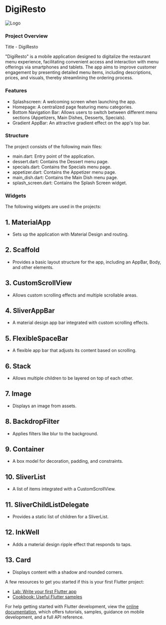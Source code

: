 # DigiResto

![Logo](https://github.com/user-attachments/assets/1f3d04bb-5861-4497-aba1-edb0ebe07c33)


### Project Overview
Title - DigiResto

"DigiResto" is a mobile application designed to digitalize the restaurant menu experience, facilitating convenient access and interaction with menu offerings via smartphones and tablets. The app aims to improve customer engagement by presenting detailed menu items, including descriptions, prices, and visuals, thereby streamlining the ordering process.


### Features
- Splashscreen: A welcoming screen when launching the app.
- Homepage: A centralized page featuring menu categories.
- Bottom Navigation Bar: Allows users to switch between different menu sections (Appetizers, Main Dishes, Desserts, Specials).
- Gradient AppBar: An attractive gradient effect on the app's top bar.
  
### Structure
The project consists of the following main files:

- main.dart: Entry point of the application.
- dessert.dart: Contains the Dessert menu page.
- specials.dart: Contains the Specials menu page.
- appetizer.dart: Contains the Appetizer menu page.
- main_dish.dart: Contains the Main Dish menu page.
- splash_screen.dart: Contains the Splash Screen widget.

### Widgets
The following widgets are used in the projects:

## 1. MaterialApp
- Sets up the application with Material Design and routing.

## 2. Scaffold
- Provides a basic layout structure for the app, including an AppBar, Body, and other elements.

## 3. CustomScrollView
- Allows custom scrolling effects and multiple scrollable areas.

## 4. SliverAppBar
- A material design app bar integrated with custom scrolling effects.

## 5. FlexibleSpaceBar
- A flexible app bar that adjusts its content based on scrolling.

## 6. Stack
- Allows multiple children to be layered on top of each other.

## 7. Image
- Displays an image from assets.

## 8. BackdropFilter
- Applies filters like blur to the background.

## 9. Container
- A box model for decoration, padding, and constraints.

## 10. SliverList
- A list of items integrated with a CustomScrollView.

## 11. SliverChildListDelegate
- Provides a static list of children for a SliverList.

## 12. InkWell
-  Adds a material design ripple effect that responds to taps.

## 13. Card
- Displays content with a shadow and rounded corners.




















A few resources to get you started if this is your first Flutter project:

- [Lab: Write your first Flutter app](https://docs.flutter.dev/get-started/codelab)
- [Cookbook: Useful Flutter samples](https://docs.flutter.dev/cookbook)

For help getting started with Flutter development, view the
[online documentation](https://docs.flutter.dev/), which offers tutorials,
samples, guidance on mobile development, and a full API reference.
